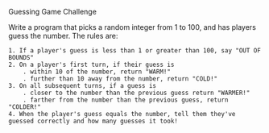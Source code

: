 Guessing Game Challenge

Write a program that picks a random integer from 1 to 100, and has players guess the number. The rules are:

    1. If a player's guess is less than 1 or greater than 100, say "OUT OF BOUNDS"
    2. On a player's first turn, if their guess is
        . within 10 of the number, return "WARM!"
        . further than 10 away from the number, return "COLD!"
    3. On all subsequent turns, if a guess is
        . closer to the number than the previous guess return "WARMER!"
        . farther from the number than the previous guess, return "COLDER!"
    4. When the player's guess equals the number, tell them they've guessed correctly and how many guesses it took!
